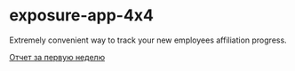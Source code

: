 # exposure-app-4x4
Extremely convenient way to track your new employees affiliation progress.

[Отчет за первую неделю](https://youtu.be/-ZwnUnwZZlc)
